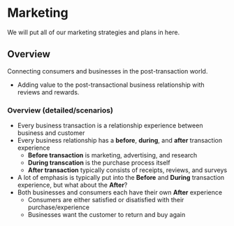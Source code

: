 # Marketing
We will put all of our marketing strategies and plans in here.

## Overview
Connecting consumers and businesses in the post-transaction world.
* Adding value to the post-transactional business relationship with reviews and rewards.

### Overview (detailed/scenarios)
* Every business transaction is a relationship experience between business and customer
* Every business relationship has a **before**, **during**, and **after** transaction experience
  * **Before transaction** is marketing, advertising, and research
  * **During transcation** is the purchase process itself
  * **After transaction** typically consists of receipts, reviews, and surveys
* A lot of emphasis is typically put into the **Before** and **During** transaction experience, but what about the **After**?
* Both businesses and consumers each have their own **After** experience
  * Consumers are either satisfied or disatisfied with their purchase/experience
  * Businesses want the customer to return and buy again
